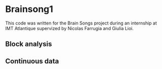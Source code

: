 # Brainsong1

This code was written for the Brain Songs project during an internship at IMT Atlantique supervized by Nicolas Farrugia and Giulia Lioi. 


## Block analysis 


## Continuous data
